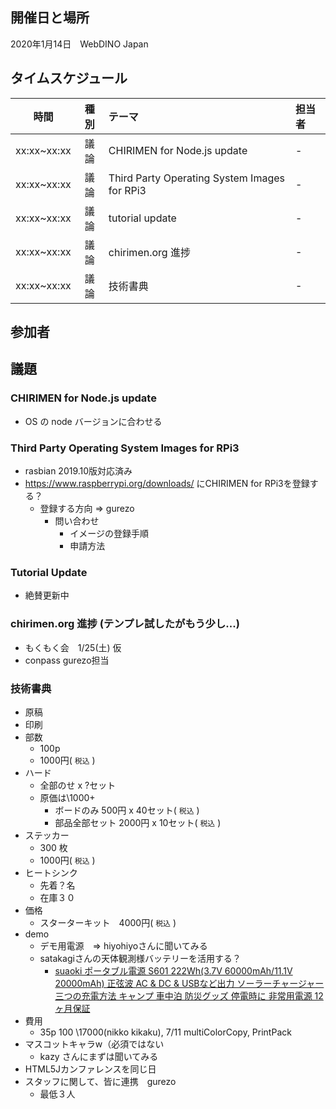 ## 開催日と場所
2020年1月14日　WebDINO Japan

 ## タイムスケジュール
|時間|種別|テーマ|担当者|
|:----:|:----:|:----|:----|
|xx:xx~xx:xx|議論|CHIRIMEN for Node.js update|-|
|xx:xx~xx:xx|議論|Third Party Operating System Images for RPi3|-|
|xx:xx~xx:xx|議論|tutorial update|-|
|xx:xx~xx:xx|議論|chirimen.org 進捗|-|
|xx:xx~xx:xx|議論|技術書典|-|

## 参加者


## 議題

### CHIRIMEN for Node.js update
- OS の node バージョンに合わせる

### Third Party Operating System Images for RPi3 
- rasbian 2019.10版対応済み
- https://www.raspberrypi.org/downloads/ にCHIRIMEN for RPi3を登録する？
    - 登録する方向 => gurezo
        - 問い合わせ
            - イメージの登録手順
            - 申請方法

### Tutorial Update
- 絶賛更新中

### chirimen.org 進捗 (テンプレ試したがもう少し...)
- もくもく会　1/25(土) 仮
- conpass gurezo担当

### 技術書典
- 原稿
- 印刷
- 部数
    - 100p
    - 1000円( `税込` )
- ハード 
    - 全部のせ x ?セット
    - 原価は\1000+
        - ボードのみ 500円 x 40セット( `税込` )
        - 部品全部セット 2000円 x 10セット( `税込` )
- ステッカー
    - 300 枚
    - 1000円( `税込` )
- ヒートシンク
    - 先着？名
    - 在庫３０
- 価格
  - スターターキット　4000円( `税込` )
- demo
    - デモ用電源　=> hiyohiyoさんに聞いてみる
    - satakagiさんの天体観測様バッテリーを活用する？
        - [suaoki ポータブル電源 S601 222Wh(3.7V 60000mAh/11.1V 20000mAh) 正弦波 AC & DC & USBなど出力 ソーラーチャージャー 三つの充電方法 キャンプ 車中泊 防災グッズ 停電時に 非常用電源 12ヶ月保証 ](https://www.amazon.co.jp/dp/B018HIZAEC)
- 費用
    - 35p 100 \17000(nikko kikaku), 7/11 multiColorCopy, PrintPack
- マスコットキャラw（必須ではない
    - kazy さんにまずは聞いてみる
- HTML5Jカンファレンスを同じ日
- スタッフに関して、皆に連携　gurezo 
     - 最低３人

 

